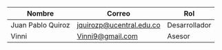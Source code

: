

| **Nombre**           | **Correo**               | **Rol**         |
|----------------------|--------------------------|-----------------|
| Juan Pablo Quiroz     | jquirozp@ucentral.edu.co | Desarrollador   |
| Vinni                | Vinni9@gmail.com         | Asesor          |